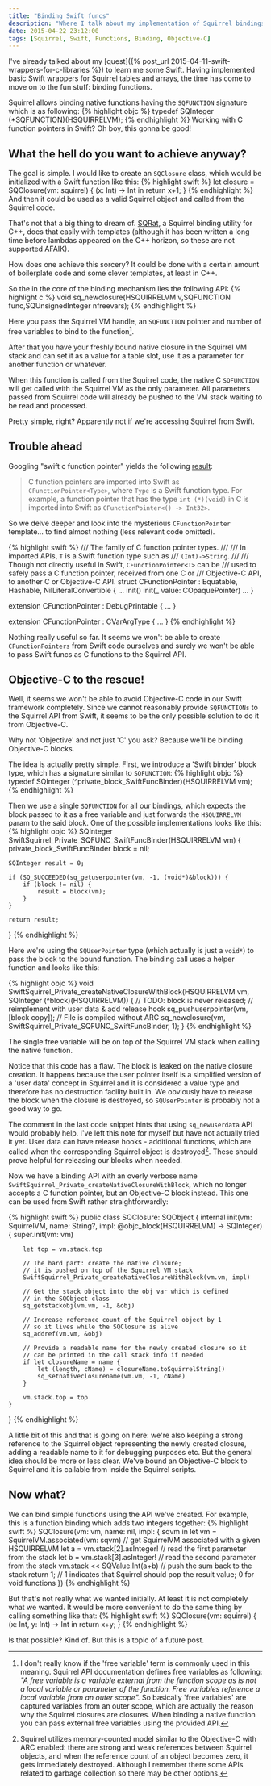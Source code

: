```yaml
---
title: "Binding Swift funcs"
description: "Where I talk about my implementation of Squirrel bindings for Swift funcs"
date: 2015-04-22 23:12:00
tags: [Squirrel, Swift, Functions, Binding, Objective-C]
---
```

I've already talked about my [quest]({% post_url 2015-04-11-swift-wrappers-for-c-libraries %}) to learn me some Swift. Having implemented basic Swift wrappers for Squirrel tables and arrays, the time has come to move on to the fun stuff: binding functions.

Squirrel allows binding native functions having the `SQFUNCTION` signature which is as following:
{% highlight objc %}
typedef SQInteger (*SQFUNCTION)(HSQUIRRELVM);
{% endhighlight %}
Working with C function pointers in Swift? Oh boy, this gonna be good!
<!--more-->

## What the hell do you want to achieve anyway?

The goal is simple. I would like to create an `SQClosure` class, which would be initialized with a Swift function like this:
{% highlight swift %}
let closure = SQClosure(vm: squirrel) { (x: Int) -> Int in
  return x+1;
}
{% endhighlight %}
And then it could be used as a valid Squirrel object and called from the Squirrel code.

That's not that a big thing to dream of. [SQRat](http://scrat.sourceforge.net/), a Squirrel binding utility for C++, does that easily with templates (although it has been written a long time before lambdas appeared on the C++ horizon, so these are not supported AFAIK).

How does one achieve this sorcery? It could be done with a certain amount of boilerplate code and some clever templates, at least in C++.

So the in the core of the binding mechanism lies the following API:
{% highlight c %}
void sq_newclosure(HSQUIRRELVM v,SQFUNCTION func,SQUnsignedInteger nfreevars);
{% endhighlight %}

Here you pass the Squirrel VM handle, an `SQFUNCTION` pointer and number of free variables to bind to the function[^1].

After that you have your freshly bound native closure in the Squirrel VM stack and can set it as a value for a table slot, use it as a parameter for another function or whatever.

When this function is called from the Squirrel code, the native C `SQFUNCTION` will get called with the Squirrel VM as the only parameter. All parameters passed from Squirrel code will already be pushed to the VM stack waiting to be read and processed.

Pretty simple, right? Apparently not if we're accessing Squirrel from Swift.

[^1]: I don't really know if the 'free variable' term is commonly used in this meaning. Squirrel API documentation defines free variables as following: *"A free variable is a variable external from the function scope as is not a local variable or parameter of the function. Free variables reference a local variable from an outer scope".* So basically 'free variables' are captured variables from an outer scope, which are actually the reason why the Squirrel closures are closures. When binding a native function you can pass external free variables using the provided API.

## Trouble ahead

Googling "swift c function pointer" yields the following [result](https://developer.apple.com/library/ios/documentation/Swift/Conceptual/BuildingCocoaApps/InteractingWithCAPIs.html):

>C function pointers are imported into Swift as `CFunctionPointer<Type>`, where `Type` is a Swift function type. For example, a function pointer that has the type `int (*)(void)` in C is imported into Swift as `CFunctionPointer<() -> Int32>`.

So we delve deeper and look into the mysterious `CFunctionPointer` template... to find almost nothing (less relevant code omitted).

{% highlight swift %}
/// The family of C function pointer types.
///
/// In imported APIs, `T` is a Swift function type such as
/// `(Int)->String`.
///
/// Though not directly useful in Swift, `CFunctionPointer<T>` can be
/// used to safely pass a C function pointer, received from one C or
/// Objective-C API, to another C or Objective-C API.
struct CFunctionPointer<T> : Equatable, Hashable, NilLiteralConvertible {
...
init()
init(_ value: COpaquePointer)
...
}

extension CFunctionPointer : DebugPrintable {
...
}

extension CFunctionPointer : CVarArgType {
...
}
{% endhighlight %}

Nothing really useful so far. It seems we won't be able to create `CFunctionPointers` from Swift code ourselves and surely we won't be able to pass Swift funcs as C functions to the Squirrel API.

## Objective-C to the rescue!

Well, it seems we won't be able to avoid Objective-C code in our Swift framework completely. Since we cannot reasonably provide `SQFUNCTIONs` to the Squirrel API from Swift, it seems to be the only possible solution to do it from Objective-C.

Why not 'Objective' and not just 'C' you ask? Because we'll be binding Objective-C blocks.

The idea is actually pretty simple. First, we introduce a 'Swift binder' block type, which has a signature similar to `SQFUNCTION`:
{% highlight objc %}
typedef SQInteger (^private_block_SwiftFuncBinder)(HSQUIRRELVM vm);
{% endhighlight %}

Then we use a single `SQFUNCTION` for all our bindings, which expects the block passed to it as a free variable and just forwards the `HSQUIRRELVM` param to the said block. One of the possible implementations looks like this:
{% highlight objc %}
SQInteger SwiftSquirrel_Private_SQFUNC_SwiftFuncBinder(HSQUIRRELVM vm) {
    private_block_SwiftFuncBinder block = nil;

    SQInteger result = 0;

    if (SQ_SUCCEEDED(sq_getuserpointer(vm, -1, (void*)&block))) {
        if (block != nil) {
            result = block(vm);
        }
    }

    return result;
}
{% endhighlight %}

Here we're using the `SQUserPointer` type (which actually is just a `void*`) to pass the block to the bound function. The binding call uses a helper function and looks like this:

{% highlight objc %}
void SwiftSquirrel_Private_createNativeClosureWithBlock(HSQUIRRELVM vm,
        SQInteger (^block)(HSQUIRRELVM))
{
    // TODO: block is never released;
    // reimplement with user data & add release hook
    sq_pushuserpointer(vm, [block copy]); // File is compiled without ARC
    sq_newclosure(vm, SwiftSquirrel_Private_SQFUNC_SwiftFuncBinder, 1);
}
{% endhighlight %}

The single free variable will be on top of the Squirrel VM stack when calling the native function.

Notice that this code has a flaw. The block is leaked on the native closure creation. It happens because the user pointer itself is a simplified version of a 'user data' concept in Squirrel and it is considered a value type and therefore has no destruction facility built in. We obviously have to release the block when the closure is destroyed, so `SQUserPointer` is probably not a good way to go.

The comment in the last code snippet hints that using `sq_newuserdata` API would probably help. I've left this note for myself but have not actually tried it yet. User data can have release hooks - additional functions, which are called when the corresponding Squirrel object is destroyed[^2]. These should prove helpful for releasing our blocks when needed.

[^2]: Squirrel utilizes memory-counted model similar to the Objective-C with ARC enabled: there are strong and weak references between Squirrel objects, and when the reference count of an object becomes zero, it gets immediately destroyed. Although I remember there some APIs related to garbage collection so there may be other options.

Now we have a binding API with an overly verbose name `SwiftSquirrel_Private_createNativeClosureWithBlock`, which no longer accepts a C function pointer, but an Objective-C block instead. This one can be used from Swift rather straightforwardly:

{% highlight swift %}
public class SQClosure: SQObject {
    internal init(vm: SquirrelVM, name: String?,
      impl: @objc_block(HSQUIRRELVM) -> SQInteger) {
        super.init(vm: vm)

        let top = vm.stack.top

        // The hard part: create the native closure;
        // it is pushed on top of the Squirrel VM stack
        SwiftSquirrel_Private_createNativeClosureWithBlock(vm.vm, impl)

        // Get the stack object into the obj var which is defined
        // in the SQObject class
        sq_getstackobj(vm.vm, -1, &obj)

        // Increase reference count of the Squirrel object by 1
        // so it lives while the SQClosure is alive
        sq_addref(vm.vm, &obj)

        // Provide a readable name for the newly created closure so it
        // can be printed in the call stack info if needed
        if let closureName = name {
            let (length, cName) = closureName.toSquirrelString()
            sq_setnativeclosurename(vm.vm, -1, cName)
        }

        vm.stack.top = top
    }
}
{% endhighlight %}

A little bit of this and that is going on here: we're also keeping a strong reference to the Squirrel object representing the newly created closure, adding a readable name to it for debugging purposes etc. But the general idea should be more or less clear. We've bound an Objective-C block to Squirrel and it is callable from inside the Squirrel scripts.

## Now what?

We can bind simple functions using the API we've created. For example, this is a function binding which adds two integers together:
{% highlight swift %}
SQClosure(vm: vm, name: nil, impl: { sqvm in
  let vm = SquirrelVM.associated(vm: sqvm) // get SquirrelVM associated with a given HSQUIRRELVM
  let a = vm.stack[2].asInteger! // read the first parameter from the stack
  let b = vm.stack[3].asInteger! // read the second parameter from the stack
  vm.stack << SQValue.Int(a+b) // push the sum back to the stack
  return 1; // 1 indicates that Squirrel should pop the result value; 0 for void functions
})
{% endhighlight %}

But that's not really what we wanted initially. At least it is not completely what we wanted. It would be more convenient to do the same thing by calling something like that:
{% highlight swift %}
SQClosure(vm: squirrel) { (x: Int, y: Int) -> Int in
  return x+y;
}
{% endhighlight %}

Is that possible? Kind of. But this is a topic of a future post.
